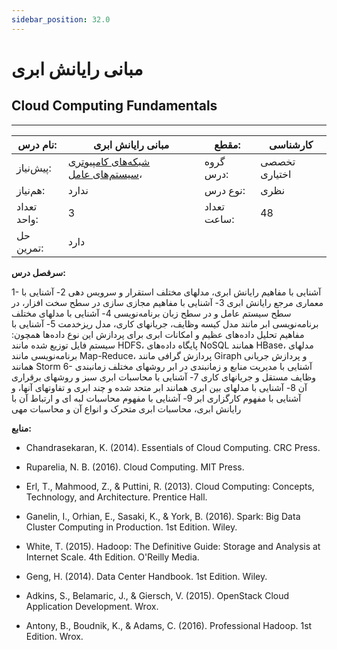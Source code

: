 ```yaml
---
sidebar_position: 32.0
---
```

# مبانی رایانش ابری
## Cloud Computing Fundamentals
_______________________________________________________________________________
| نام درس:    | مبانی رایانش ابری                                                                                          | مقطع:       | کارشناسی      |
| ----------- | ---------------------------------------------------------------------------------------------------------- | ----------- | ------------- |
| پیش‌نیاز:   | [شبکه‌های کامپیوتری](../elective/Computer-Networks.md) ،[سیستم‌های عامل](../elective/Operating-Systems.md) | گروه درس:   | تخصصی اختیاری |
| هم‌نیاز:    | ندارد                                                                                                      | نوع درس:    | نظری          |
| تعداد واحد: | 3                                                                                                          | تعداد ساعت: | 48            |
| حل تمرین:   |  دارد                                                                                                      |             |               |

**سرفصل درس:**

1- آشنایی با مفاهیم رایانش ابری، مدلهای مختلف استقرار و سرویس دهی 2- آشنایی با معماری مرجع رایانش ابری 3- آشنایی با مفاهیم مجازی سازی در سطح سخت افزار، در سطح سیستم عامل و در سطح زبان برنامه‌نویسی 4- آشنایی با مدلهای مختلف برنامه‌نویسی ابر مانند مدل کیسه وظایف، جریانهای کاری، مدل ریزخدمت 5- آشنایی با مفاهیم تحلیل داده‌های عظیم و امکانات ابری برای پردازش این نوع داده‌ها همچون: سیستم فایل توزیع شده مانند HDFS، پایگاه داده‌های NoSQL همانند HBase، مدلهای برنامه‌نویسی مانند Map-Reduce، پردازش گرافی مانند Giraph و پردازش جریانی همانند Storm 6- آشنایی با مدیریت منابع و زمانبندی در ابر روشهای مختلف زمانبندی وظایف مستقل و جریانهای کاری 7- آشنایی با محاسبات ابری سبز و روشهای برقراری آن 8- آشنایی با مدلهای بین ابری همانند ابر متحد شده و چند ابری و تفاوتهای آنها، و آشنایی با مفهوم کارگزاری ابر 9- آشنایی با مفهوم محاسبات لبه ای و ارتباط آن با رایانش ابری، محاسبات ابری متحرک و انواع آن و محاسبات مهی

**منابع:**


- Chandrasekaran, K. (2014). Essentials of Cloud Computing. CRC Press.

- Ruparelia, N. B. (2016). Cloud Computing. MIT Press.

- Erl, T., Mahmood, Z., & Puttini, R. (2013). Cloud Computing: Concepts, Technology, and Architecture. Prentice Hall.

- Ganelin, I., Orhian, E., Sasaki, K., & York, B. (2016). Spark: Big Data Cluster Computing in Production. 1st Edition. Wiley.

- White, T. (2015). Hadoop: The Definitive Guide: Storage and Analysis at Internet Scale. 4th Edition. O'Reilly Media.

- Geng, H. (2014). Data Center Handbook. 1st Edition. Wiley.

- Adkins, S., Belamaric, J., & Giersch, V. (2015). OpenStack Cloud Application Development. Wrox.

- Antony, B., Boudnik, K., & Adams, C. (2016). Professional Hadoop. 1st Edition. Wrox.

